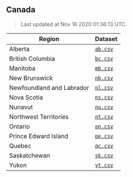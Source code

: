 ## Canada

> Last updated at Nov 16 2020 01:36:13 UTC.


| Region | Dataset |
| ------ | ------- |
| Alberta | [`ab.csv`](ab.csv) |
| British Columbia | [`bc.csv`](bc.csv) |
| Manitoba | [`mb.csv`](mb.csv) |
| New Brunswick | [`nb.csv`](nb.csv) |
| Newfoundland and Labrador | [`nl.csv`](nl.csv) |
| Nova Scotia | [`ns.csv`](ns.csv) |
| Nunavut | [`nu.csv`](nu.csv) |
| Northwest Territories | [`nt.csv`](nt.csv) |
| Ontario | [`on.csv`](on.csv) |
| Prince Edward Island | [`pe.csv`](pe.csv) |
| Quebec | [`qc.csv`](qc.csv) |
| Saskatchewan | [`sk.csv`](sk.csv) |
| Yukon | [`yt.csv`](yt.csv) |

